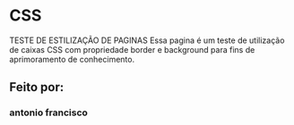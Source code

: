 # CSS
TESTE DE ESTILIZAÇÃO DE PAGINAS 
Essa pagina é um teste de utilização de caixas CSS com propriedade border e background para fins de aprimoramento de conhecimento.

## Feito por:
### antonio francisco 
